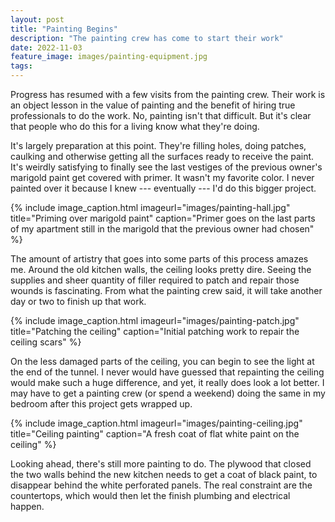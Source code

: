 ```yaml
---
layout: post
title: "Painting Begins"
description: "The painting crew has come to start their work"
date: 2022-11-03
feature_image: images/painting-equipment.jpg
tags: 
---
```


Progress has resumed with a few visits from the painting crew. Their work is an object lesson in the value of painting and the benefit of hiring true professionals to do the work. No, painting isn't that difficult. But it's clear that people who do this for a living know what they're doing.

<!--more-->

It's largely preparation at this point. They're filling holes, doing patches, caulking and otherwise getting all the surfaces ready to receive the paint. It's weirdly satisfying to finally see the last vestiges of the previous owner's marigold paint get covered with primer. It wasn't my favorite color. I never painted over it because I knew --- eventually --- I'd do this bigger project.

{% include image_caption.html imageurl="images/painting-hall.jpg" title="Priming over marigold paint" caption="Primer goes on the last parts of my apartment still in the marigold that the previous owner had chosen" %}

The amount of artistry that goes into some parts of this process amazes me. Around the old kitchen walls, the ceiling looks pretty dire. Seeing the supplies and sheer quantity of filler required to patch and repair those wounds is fascinating. From what the painting crew said, it will take another day or two to finish up that work.

{% include image_caption.html imageurl="images/painting-patch.jpg" title="Patching the ceiling" caption="Initial patching work to repair the ceiling scars" %}

On the less damaged parts of the ceiling, you can begin to see the light at the end of the tunnel. I never would have guessed that repainting the ceiling would make such a huge difference, and yet, it really does look a lot better. I may have to get a painting crew (or spend a weekend) doing the same in my bedroom after this project gets wrapped up.

{% include image_caption.html imageurl="images/painting-ceiling.jpg" title="Ceiling painting" caption="A fresh coat of flat white paint on the ceiling" %}

Looking ahead, there's still more painting to do. The plywood that closed the two walls behind the new kitchen needs to get a coat of black paint, to disappear behind the white perforated panels. The real constraint are the countertops, which would then let the finish plumbing and electrical happen.
